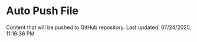 # Auto Push File

Content that will be pushed to GitHub repository.
Last updated: 07/24/2025, 11:16:36 PM